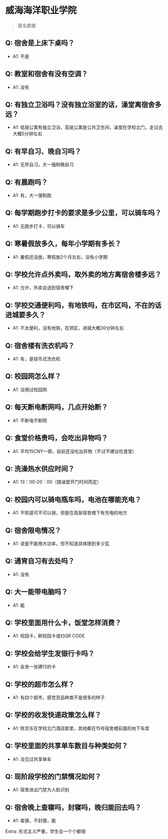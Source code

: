 # 威海海洋职业学院

> 匿名数据

## Q: 宿舍是上床下桌吗？

- A1: 不是

## Q: 教室和宿舍有没有空调？

- A1: 没有

## Q: 有独立卫浴吗？没有独立浴室的话，澡堂离宿舍多远？

- A1: 低层公寓有独立卫浴，高层公寓是公共卫生间，澡堂在学校北门，走过去大概5分钟左右

## Q: 有早自习、晚自习吗？

- A1: 无早自习，大一强制晚自习

## Q: 有晨跑吗？

- A1: 有，大一强制跑

## Q: 每学期跑步打卡的要求是多少公里，可以骑车吗？

- A1: 无跑步打卡，可以骑车

## Q: 寒暑假放多久，每年小学期有多长？

- A1: 暑假还没放，寒假放2个月左右，没有小学期

## Q: 学校允许点外卖吗，取外卖的地方离宿舍楼多远？

- A1: 允许，外卖会送到宿舍楼下

## Q: 学校交通便利吗，有地铁吗，在市区吗，不在的话进城要多久？

- A1: 不太便利，没有地铁，在郊区，进城大概30分钟左右

## Q: 宿舍楼有洗衣机吗？

- A1: 有，是投币式洗衣机

## Q: 校园网怎么样？

- A1: 没用过校园网

## Q: 每天断电断网吗，几点开始断？

- A1: 不断电不断网

## Q: 食堂价格贵吗，会吃出异物吗？

- A1: 平均15CNY一顿，目前还没吃出异物（不过不建议吃食堂）

## Q: 洗澡热水供应时间？

- A1: 13：00-20：00（随澡堂开门时间而定）

## Q: 校园内可以骑电瓶车吗，电池在哪能充电？

- A1: 不知道可不可以骑，但是在高层宿舍楼下有充电的地方

## Q: 宿舍限电情况？

- A1: 说是不能用大功率，但不知道具体限到多少瓦

## Q: 通宵自习有去处吗？

- A1: 没有

## Q: 大一能带电脑吗？

- A1: 能

## Q: 学校里面用什么卡，饭堂怎样消费？

- A1: 校园卡，刷校园卡或扫QR CODE

## Q: 学校会给学生发银行卡吗？

- A1: 会发一张建行的卡

## Q: 学校的超市怎么样？

- A1: 有四个超市，感觉货品种类不是很多的样子

## Q: 学校的收发快递政策怎么样？

- A1: 除京东在学校北门酒店那里，其他都在15号宿舍楼前面的地下车库

## Q: 学校里面的共享单车数目与种类如何？

- A1: 没见过共享单车

## Q: 现阶段学校的门禁情况如何？

- A1: 宿舍进出门禁为人脸识别

## Q: 宿舍晚上查寝吗，封寝吗，晚归能回去吗？

- A1: 查寝，不封寝，能

Extra: 形式主义严重，学生会一个个都很